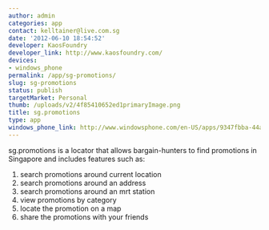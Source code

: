 ```yaml
---
author: admin
categories: app
contact: kelltainer@live.com.sg
date: '2012-06-10 18:54:52'
developer: KaosFoundry
developer_link: http://www.kaosfoundry.com/
devices: 
- windows_phone
permalink: /app/sg-promotions/
slug: sg-promotions
status: publish
targetMarket: Personal
thumb: /uploads/v2/4f85410652ed1primaryImage.png
title: sg.promotions
type: app
windows_phone_link: http://www.windowsphone.com/en-US/apps/9347fbba-44a1-48d8-9b81-6eb30cff3cd1
---
```


sg.promotions is a locator that allows bargain-hunters to find promotions in Singapore and includes features such as:<br />
1. search promotions around current location<br />
2. search promotions around an address<br />
3. search promotions around an mrt station<br />
4. view promotions by category<br />
5. locate the promotion on a map<br />
6. share the promotions with your friends